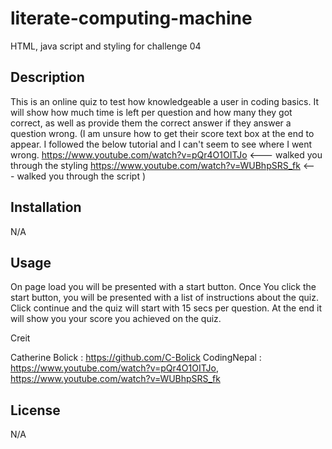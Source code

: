 # literate-computing-machine
HTML, java script and styling for challenge 04

## Description
This is an online quiz to test how knowledgeable a user in coding basics.
It will show how much time is left per question and how many they got correct,
as well as provide them the correct answer if they answer a question wrong. (I am unsure how to get their score text box at the end to appear. I followed the below tutorial and I can't seem to see where I went wrong.
https://www.youtube.com/watch?v=pQr4O1OITJo <--- walked you through the styling 
https://www.youtube.com/watch?v=WUBhpSRS_fk <--- walked you through the script )

## Installation
N/A

## Usage

On page load you will be presented with a start button. Once You click the start button, you will be presented with a list of instructions about the quiz. Click continue and the quiz will start with 15 secs per question. At the end it will show you your score you achieved on the quiz.


Creit

Catherine Bolick : https://github.com/C-Bolick
CodingNepal : https://www.youtube.com/watch?v=pQr4O1OITJo, 
              https://www.youtube.com/watch?v=WUBhpSRS_fk

## License 
N/A
